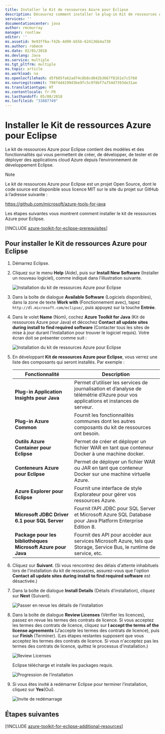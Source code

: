 ```yaml
---
title: Installer le Kit de ressources Azure pour Eclipse
description: Découvrez comment installer le plug-in Kit de ressources Azure pour Eclipse pour créer et déployer des applications cloud sur Azure.
services: ''
documentationcenter: java
author: rmcmurray
manager: routlaw
editor: ''
ms.assetid: 9e93ff6a-f42b-4d99-b55b-624136b4a730
ms.author: robmcm
ms.date: 02/01/2018
ms.devlang: Java
ms.service: multiple
ms.tgt_pltfrm: multiple
ms.topic: article
ms.workload: na
ms.openlocfilehash: d5f685fa62ad74c8b8cd842b3667f8161e7c5760
ms.sourcegitcommit: 798f4d4199d3be9fc5c9f8bf7a754d7393de31ae
ms.translationtype: HT
ms.contentlocale: fr-FR
ms.lasthandoff: 05/08/2018
ms.locfileid: "33887749"
---
```

# <a name="install-the-azure-toolkit-for-eclipse"></a>Installer le Kit de ressources Azure pour Eclipse

Le kit de ressources Azure pour Eclipse contient des modèles et des fonctionnalités qui vous permettent de créer, de développer, de tester et de déployer des applications cloud Azure depuis l’environnement de développement Eclipse.

> [!NOTE] 
> 
> Le kit de ressources Azure pour Eclipse est un projet Open Source, dont le code source est disponible sous licence MIT sur le site du projet sur GitHub à l’adresse suivante : 
> 
> <https://github.com/microsoft/azure-tools-for-java> 
> 

Les étapes suivantes vous montrent comment installer le kit de ressources Azure pour Eclipse.

[!INCLUDE [azure-toolkit-for-eclipse-prerequisites](../includes/azure-toolkit-for-eclipse-prerequisites.md)]

## <a name="to-install-the-azure-toolkit-for-eclipse"></a>Pour installer le Kit de ressources Azure pour Eclipse

1. Démarrez Eclipse.

1. Cliquez sur le menu **Help** (Aide), puis sur **Install New Software** (Installer un nouveau logiciel), comme indiqué dans l’illustration suivante.
   
   ![Installation du kit de ressources Azure pour Eclipse][01]

1. Dans la boîte de dialogue **Available Software** (Logiciels disponibles), dans la zone de texte **Work with** (Fonctionnement avec), tapez `http://dl.microsoft.com/eclipse/`, puis appuyez sur la touche **Entrée**.

1. Dans le volet **Name** (Nom), cochez **Azure Toolkit for Java** (Kit de ressources Azure pour Java) et décochez **Contact all update sites during install to find required software** (Contacter tous les sites de mise à jour durant l’installation pour trouver le logiciel requis). Votre écran doit se présenter comme suit :
   
   ![Installation du kit de ressources Azure pour Eclipse][02]

1. En développant **Kit de ressources Azure pour Eclipse**, vous verrez une liste des composants qui seront installés. Par exemple :

   | Fonctionnalité | Description | 
   |---|---| 
   | **Plug-in Application Insights pour Java** | Permet d’utiliser les services de journalisation et d’analyse de télémétrie d’Azure pour vos applications et instances de serveur. | 
   | **Plug-in Azure Common** | Fournit les fonctionnalités communes dont les autres composants du kit de ressources ont besoin. | 
   | **Outils Azure Container pour Eclipse** | Permet de créer et déployer un fichier WAR en tant que conteneur Docker à une machine docker. | 
   | **Conteneurs Azure pour Eclipse** | Permet de déployer un fichier WAR ou JAR en tant que conteneur Docker sur une machine virtuelle Azure. | 
   | **Azure Explorer pour Eclipse** | Fournit une interface de style Explorateur pour gérer vos ressources Azure. | 
   | **Microsoft JDBC Driver 6.1 pour SQL Server** | Fournit l’API JDBC pour SQL Server et Microsoft Azure SQL Database pour Java Platform Enterprise Edition 8. | 
   | **Package pour les bibliothèques Microsoft Azure pour Java** | Fournit des API pour accéder aux services Microsoft Azure, tels que Storage, Service Bus, le runtime de service, etc. | 

1. Cliquez sur **Suivant**. (Si vous rencontrez des délais d'attente inhabituels lors de l'installation du kit de ressources, assurez-vous que l'option **Contact all update sites during install to find required software** est désactivée.)

1. Dans la boîte de dialogue **Install Details** (Détails d’installation), cliquez sur **Next** (Suivant).
   
   ![Passer en revue les détails de l’installation][03]

1. Dans la boîte de dialogue **Review Licenses** (Vérifier les licences), passez en revue les termes des contrats de licence. Si vous acceptez les termes des contrats de licence, cliquez sur **I accept the terms of the license agreements** (J’accepte les termes des contrats de licence), puis sur **Finish** (Terminer). (Les étapes restantes supposent que vous acceptez les termes des contrats de licence. Si vous n'acceptez pas les termes des contrats de licence, quittez le processus d'installation.)
   
   ![Review Licenses][04]
   
   Eclipse télécharge et installe les packages requis.
   
   ![Progression de l’installation][05]

1. Si vous êtes invité à redémarrer Eclipse pour terminer l’installation, cliquez sur **Yes**(Oui).
   
   ![Invite de redémarrage][06]

## <a name="next-steps"></a>Étapes suivantes

[!INCLUDE [azure-toolkit-for-eclipse-additional-resources](../includes/azure-toolkit-for-eclipse-additional-resources.md)]

<!-- URL List -->

<!-- Legacy MSDN URL = https://msdn.microsoft.com/library/azure/hh690946.aspx -->

<!-- IMG List -->

[01]: media/azure-toolkit-for-eclipse-installation/eclipse-installation-01.png
[02]: media/azure-toolkit-for-eclipse-installation/eclipse-installation-02.png
[03]: media/azure-toolkit-for-eclipse-installation/eclipse-installation-03.png
[04]: media/azure-toolkit-for-eclipse-installation/eclipse-installation-04.png
[05]: media/azure-toolkit-for-eclipse-installation/eclipse-installation-05.png
[06]: media/azure-toolkit-for-eclipse-installation/eclipse-installation-06.png
